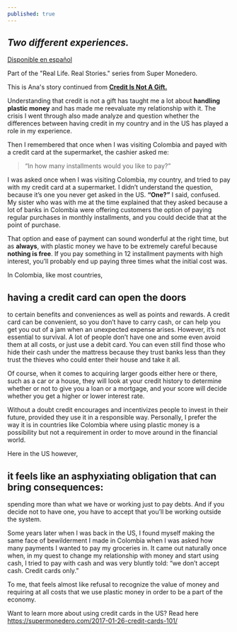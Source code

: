 ```yaml
---
published: true
---
```

## _Two different experiences._ 

[Disponible en español](https://supermonedero.com/2018-03-14-Cr%C3%A9dito-aqu%C3%AD-y-all%C3%A1/)

Part of the "Real Life. Real Stories." series from Super Monedero.

This is Ana's story continued from [**Credit Is Not A Gift.**](https://supermonedero.com/2018-02-20-credit-is-not-a-gift/)

Understanding that credit is not a gift has taught me a lot about **handling plastic money** and has made me reevaluate my relationship with it. The crisis I went through also made analyze and question whether the differences between having credit in my country and in the US has played a role in my experience. 

Then I remembered that once when I was visiting Colombia and payed with a credit card at the supermarket, the cashier asked me: 
> “In how many installments would you like to pay?”

I was asked once when I was visiting Colombia, my country, and tried to pay with my credit card at a supermarket. I didn’t understand the question, because it’s one you never get asked in the US.  **“One?”** I said, confused. My sister who was with me at the time explained that they asked because a lot of banks in Colombia were offering customers the option of paying regular purchases in monthly installments, and you could decide that at the point of purchase.  

That option and ease of payment can sound wonderful at the right time, but as **always**, with plastic money we have to be extremely careful because **nothing is free**. If you pay something in 12 installment payments with high interest, you’ll probably end up paying three times what the initial cost was. 

In Colombia, like most countries, 
## having a credit card can open the doors
to certain benefits and conveniences as well as points and rewards. A credit card can be convenient, so you don’t have to carry cash, or can help you get you out of a jam when an unexpected expense arises. However, it’s not essential to survival. A lot of people don’t have one and some even avoid them at all costs, or just use a debit card. You can even still find those who hide their cash under the mattress because they trust banks less than they trust the thieves who could enter their house and take it all.  

Of course, when it comes to acquiring larger goods either here or there, such as a car or a house, they will look at your credit history to determine whether or not to give you a loan or a mortgage, and your score will decide whether you get a higher or lower interest rate. 

Without a doubt credit encourages and incentivizes people to invest in their future, provided they use it in a responsible way. Personally, I prefer the way it is in countries like Colombia where using plastic money is a possibility but not a requirement in order to move around in the financial world. 

Here in the US however, 
## it feels like an asphyxiating obligation that can bring consequences: 
spending more than what we have or working just to pay debts. And if you decide not to have one, you have to accept that you’ll be working outside the system. 

Some years later when I was back in the US, I found myself making the same face of bewilderment I made in Colombia when I was asked how many payments I wanted to pay my groceries in. It came out naturally once when, in my quest to change my relationship with money and start using cash, I tried to pay with cash and was very bluntly told: “we don’t accept cash. Credit cards only.” 

To me, that feels almost like refusal to recognize the value of money and requiring at all costs that we use plastic money in order to be a part of the economy. 

Want to learn more about using credit cards in the US? Read here https://supermonedero.com/2017-01-26-credit-cards-101/

